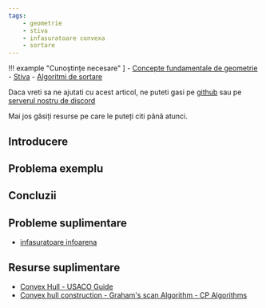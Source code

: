 ```yaml
---
tags:
    - geometrie
    - stiva
    - infasuratoare convexa
    - sortare
---
```


!!! example "Cunoștințe necesare"   ]
    - [Concepte fundamentale de geometrie](https://edu.roalgo.ro/mediu/basic-geometry/)
    - [Stiva](https://edu.roalgo.ro/mediu/stack/)
    - [Algoritmi de sortare](https://edu.roalgo.ro/usor/sorting/)

Daca vreti sa ne ajutati cu acest articol, ne puteti gasi pe
[github](https://github.com/roalgo-discord/arhiva-educationala) sau pe [serverul
nostru de discord](https://discord.gg/vdDRSmg3fC)

Mai jos găsiți resurse pe care le puteți citi până atunci.

## Introducere

## Problema exemplu

## Concluzii

## Probleme suplimentare

- [infasuratoare infoarena](https://infoarena.ro/problema/infasuratoare)

## Resurse suplimentare

- [Convex Hull - USACO Guide](https://usaco.guide/plat/convex-hull)
- [Convex hull construction - Graham's scan Algorithm - CP
  Algorithms](https://cp-algorithms.com/geometry/convex-hull.html)